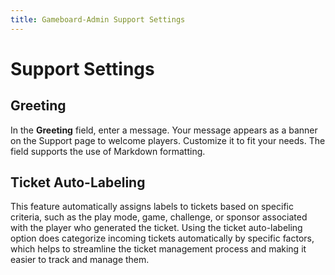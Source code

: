 ```yaml
---
title: Gameboard-Admin Support Settings
---
```


# Support Settings

## Greeting

In the **Greeting** field, enter a message. Your message appears as a banner on the Support page to welcome players. Customize it to fit your needs. The field supports the use of Markdown formatting.

## Ticket Auto-Labeling

This feature automatically assigns labels to tickets based on specific criteria, such as the play mode, game, challenge, or sponsor associated with the player who generated the ticket. Using the ticket auto-labeling option does categorize incoming tickets automatically by specific factors, which helps to streamline the ticket management process and making it easier to track and manage them.
